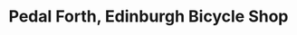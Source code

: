 ---
title: "Pedal Forth, Edinburgh Bicycle Shop"
url: /edinburgh/pedal-forth-edinburgh-bicycle-shop/
shop: bicycle
---